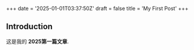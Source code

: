 +++
date = '2025-01-01T03:37:50Z'
draft = false
title = 'My First Post'
+++

## Introduction
这是我的 **2025第一篇文章**.
